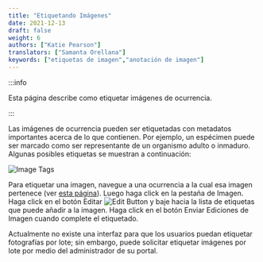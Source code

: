 ```yaml
---
title: "Etiquetando Imágenes"
date: 2021-12-13
draft: false
weight: 6
authors: ["Katie Pearson"]
translators: ["Samanta Orellana"]
keywords: ["etiquetas de imagen","anotación de imagen"]
---
```


:::info

Esta página describe como etiquetar imágenes de ocurrencia.

:::

Las imágenes de ocurrencia pueden ser etiquetadas con metadatos importantes acerca de lo que contienen. Por ejemplo, un espécimen puede ser marcado como ser representante de un organismo adulto o inmaduro. Algunas posibles etiquetas se muestran a continuación:

![Image Tags](/img/imagetags.PNG)

Para etiquetar una imagen, navegue a una ocurrencia a la cual esa imagen pertenece (ver [esta página](/docs/Editor_Guide/Editing_Searching_Records)). Luego haga click en la pestaña de Imagen. Haga click en el botón Editar ![Edit Button](/img/edit.png) y baje hacia la lista de etiquetas que puede añadir a la imagen. Haga click en el botón Enviar Ediciones de Imagen cuando complete el etiquetado.

Actualmente no existe una interfaz para que los usuarios puedan etiquetar fotografías por lote; sin embargo, puede solicitar etiquetar imágenes por lote por medio del administrador de su portal.
